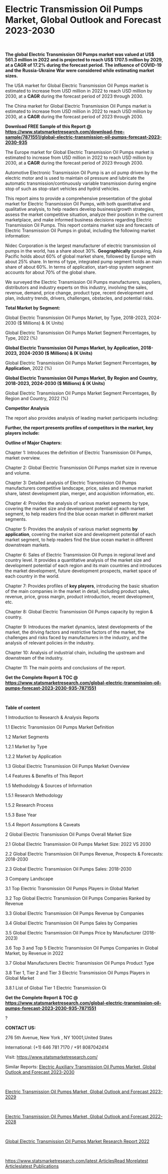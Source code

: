 <h1>Electric Transmission Oil Pumps Market, Global Outlook and Forecast 2023-2030</h1><br/><p><strong>The global Electric Transmission Oil Pumps market was valued at US$ 561.3 million in 2022 and is projected to reach US$ 1707.5 million by 2029, at a <strong>CAGR</strong> of 17.2% during the forecast period. The influence of COVID-19 and the Russia-Ukraine War were considered while estimating market sizes.</strong></p>
 
 
 
 <p>The USA market for Global Electric Transmission Oil Pumps market is estimated to increase from USD million in 2022 to reach USD million by 2030, at a <strong>CAGR</strong> during the forecast period of 2023 through 2030.</p>
 
 
 
 <p>The China market for Global Electric Transmission Oil Pumps market is estimated to increase from USD million in 2022 to reach USD million by 2030, at a <strong>CAGR</strong> during the forecast period of 2023 through 2030.</p>
 
 
 
 <p><strong>Download FREE Sample of this Report @ <a href="https://www.statsmarketresearch.com/download-free-sample/7871551/global-electric-transmission-oil-pumps-forecast-2023-2030-935">https://www.statsmarketresearch.com/download-free-sample/7871551/global-electric-transmission-oil-pumps-forecast-2023-2030-935</a></strong></p>
 
 
 
 <p>The Europe market for Global Electric Transmission Oil Pumps market is estimated to increase from USD million in 2022 to reach USD million by 2030, at a <strong>CAGR</strong> during the forecast period of 2023 through 2030.</p>
 
 
 
 <p>Automotive Electronic Transmission Oil Pump is an oil pump driven by the electric motor and is used to maintain oil pressure and lubricate the automatic transmission/continuously variable transmission during engine stop of such as stop-start vehicles and hydrid vehicles.</p>
 
 
 
 <p>This report aims to provide a comprehensive presentation of the global market for Electric Transmission Oil Pumps, with both quantitative and qualitative analysis, to help readers develop business/growth strategies, assess the market competitive situation, analyze their position in the current marketplace, and make informed business decisions regarding Electric Transmission Oil Pumps. This report contains market size and forecasts of Electric Transmission Oil Pumps in global, including the following market information:</p>
 
 
 
 <p>Nidec Corporation is the largest manufacturer of electric transmission oil pumps in the world, has a share about 30%. <strong>Geographically</strong> speaking, Asia Pacific holds about 60% of global market share, followed by Europe with about 25% share. In terms of type, integrated pump segment holds an main share of about 60%. In terms of application, start-stop system segment accounts for about 70% of the global share.</p>
 
 
 
 <p>We surveyed the Electric Transmission Oil Pumps manufacturers, suppliers, distributors and industry experts on this industry, involving the sales, revenue, demand, price change, product type, recent development and plan, industry trends, drivers, challenges, obstacles, and potential risks.</p>
 
 
 
 <p><strong>Total Market by Segment:</strong></p>
 
 
 
 <p>Global Electric Transmission Oil Pumps Market, by Type, 2018-2023, 2024-2030 ($ Millions) & (K Units)</p>
 
 
 
 <p>Global Electric Transmission Oil Pumps Market Segment Percentages, by Type, 2022 (%)</p>
 
 
 
 <p><strong>Global Electric Transmission Oil Pumps Market, <strong>by Application</strong>, 2018-2023, 2024-2030 ($ Millions) & (K Units)</strong></p>
 
 
 
 <p>Global Electric Transmission Oil Pumps Market Segment Percentages, <strong>by Application</strong>, 2022 (%)</p>
 
 
 
 <p><strong>Global Electric Transmission Oil Pumps Market, By Region and Country, 2018-2023, 2024-2030 ($ Millions) & (K Units)</strong></p>
 
 
 
 <p>Global Electric Transmission Oil Pumps Market Segment Percentages, By Region and Country, 2022 (%)</p>
 
 
 
 <p><strong>Competitor Analysis</strong></p>
 
 
 
 <p>The report also provides analysis of leading market participants including:</p>
 
 
 
 <p><strong>Further, the report presents profiles of competitors in the market, <strong>key players</strong> include:</strong></p>
 
 
 
 <p><strong>Outline of Major Chapters:</strong></p>
 
 
 
 <p>Chapter 1: Introduces the definition of Electric Transmission Oil Pumps, market overview.</p>
 
 
 
 <p>Chapter 2: Global Electric Transmission Oil Pumps market size in revenue and volume.</p>
 
 
 
 <p>Chapter 3: Detailed analysis of Electric Transmission Oil Pumps manufacturers competitive landscape, price, sales and revenue market share, latest development plan, merger, and acquisition information, etc.</p>
 
 
 
 <p>Chapter 4: Provides the analysis of various market segments by type, covering the market size and development potential of each market segment, to help readers find the blue ocean market in different market segments.</p>
 
 
 
 <p>Chapter 5: Provides the analysis of various market segments <strong>by application</strong>, covering the market size and development potential of each market segment, to help readers find the blue ocean market in different downstream markets.</p>
 
 
 
 <p>Chapter 6: Sales of Electric Transmission Oil Pumps in regional level and country level. It provides a quantitative analysis of the market size and development potential of each region and its main countries and introduces the market development, future development prospects, market space of each country in the world.</p>
 
 
 
 <p>Chapter 7: Provides profiles of <strong>key players</strong>, introducing the basic situation of the main companies in the market in detail, including product sales, revenue, price, gross margin, product introduction, recent development, etc.</p>
 
 
 
 <p>Chapter 8: Global Electric Transmission Oil Pumps capacity by region & country.</p>
 
 
 
 <p>Chapter 9: Introduces the market dynamics, latest developments of the market, the driving factors and restrictive factors of the market, the challenges and risks faced by manufacturers in the industry, and the analysis of relevant policies in the industry.</p>
 
 
 
 <p>Chapter 10: Analysis of industrial chain, including the upstream and downstream of the industry.</p>
 
 
 
 <p>Chapter 11: The main points and conclusions of the report.</p>
 
 
 
 <div><b>Get the Complete Report & TOC @ <a href="https://www.statsmarketresearch.com/global-electric-transmission-oil-pumps-forecast-2023-2030-935-7871551">https://www.statsmarketresearch.com/global-electric-transmission-oil-pumps-forecast-2023-2030-935-7871551</a></b></div>
 
 
 
 <p><br />
 
 <b>Table of content</b></p>
 
 
 
 <p>1 Introduction to Research & Analysis Reports<br />
 
 1.1 Electric Transmission Oil Pumps Market Definition<br />
 
 1.2 Market Segments<br />
 
 1.2.1 Market by Type<br />
 
 1.2.2 Market by Application<br />
 
 1.3 Global Electric Transmission Oil Pumps Market Overview<br />
 
 1.4 Features & Benefits of This Report<br />
 
 1.5 Methodology & Sources of Information<br />
 
 1.5.1 Research Methodology<br />
 
 1.5.2 Research Process<br />
 
 1.5.3 Base Year<br />
 
 1.5.4 Report Assumptions & Caveats<br />
 
 2 Global Electric Transmission Oil Pumps Overall Market Size<br />
 
 2.1 Global Electric Transmission Oil Pumps Market Size: 2022 VS 2030<br />
 
 2.2 Global Electric Transmission Oil Pumps Revenue, Prospects & Forecasts: 2018-2030<br />
 
 2.3 Global Electric Transmission Oil Pumps Sales: 2018-2030<br />
 
 3 Company Landscape<br />
 
 3.1 Top Electric Transmission Oil Pumps Players in Global Market<br />
 
 3.2 Top Global Electric Transmission Oil Pumps Companies Ranked by Revenue<br />
 
 3.3 Global Electric Transmission Oil Pumps Revenue by Companies<br />
 
 3.4 Global Electric Transmission Oil Pumps Sales by Companies<br />
 
 3.5 Global Electric Transmission Oil Pumps Price by Manufacturer (2018-2023)<br />
 
 3.6 Top 3 and Top 5 Electric Transmission Oil Pumps Companies in Global Market, by Revenue in 2022<br />
 
 3.7 Global Manufacturers Electric Transmission Oil Pumps Product Type<br />
 
 3.8 Tier 1, Tier 2 and Tier 3 Electric Transmission Oil Pumps Players in Global Market<br />
 
 3.8.1 List of Global Tier 1 Electric Transmission Oi</p>
 
 
 
 <div><b>Get the Complete Report & TOC @ <a href="https://www.statsmarketresearch.com/global-electric-transmission-oil-pumps-forecast-2023-2030-935-7871551">https://www.statsmarketresearch.com/global-electric-transmission-oil-pumps-forecast-2023-2030-935-7871551</a></b></div>
 
 
 
 <p>? </p>
 
 
 
 <p><b>CONTACT US:</b><br />
 
 276 5th Avenue, New York , NY 10001,United States<br />
 
 International: (+1) 646 781 7170 / +91 8087042414<br />
 
 Visit: <a href="https://www.statsmarketresearch.com/">https://www.statsmarketresearch.com/</a><br />
 
 Similar Reports: <a href="https://www.statsmarketresearch.com/global-electric-transmission-oil-pumps-forecast-2023-2030-935-7871551">Electric Auxiliary Transmission Oil Pumps Market, Global Outlook and Forecast 2023-2030</a><br />
 
 <br />
 
 <a href="https://www.statsmarketresearch.com/global-electric-transmission-oil-pumps-forecast-2023-2030-935-7871551">Electric Transmission Oil Pumps Market, Global Outlook and Forecast 2023-2029</a><br />
 
 <br />
 
 <a href="https://www.statsmarketresearch.com/global-electric-transmission-oil-pumps-forecast-2023-2030-935-7871551">Electric Transmission Oil Pumps Market, Global Outlook and Forecast 2022-2028</a><br />
 
 <br />
 
 <a href="https://www.statsmarketresearch.com/global-electric-transmission-oil-pumps-forecast-2023-2030-935-7871551">Global Electric Transmission Oil Pumps Market Research Report 2022</a><br />
 
 <br />
 
 <a href="https://gyeongbokgung.com">https://www.statsmarketresearch.com/</a><a href="https://hallyeomaritime.com">latest Articles</a><a href="https://jingwansa.com">Read More</a><a href="https://nguoiviet.jp/">latest Articles</a><a href="https://www.intelmarketresearch.com/">latest Publications</a></p>